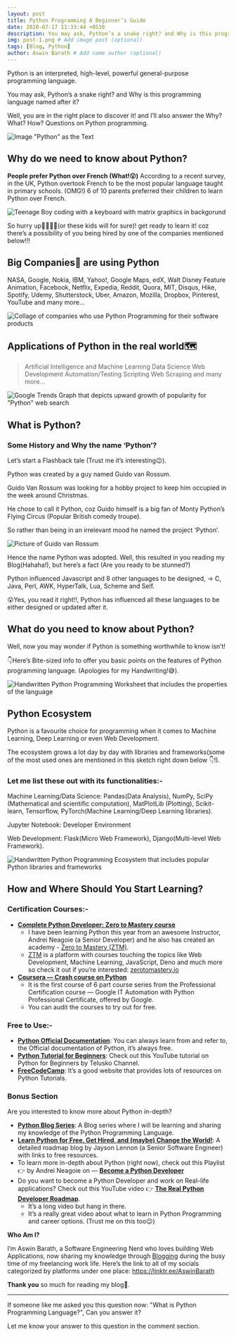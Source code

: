 ```yaml
---
layout: post
title: Python Programming A Beginner’s Guide
date: 2020-07-17 11:33:44 +0530
description: You may ask, Python’s a snake right? and Why is this programming language named after it? I’ll answer it along with the why, what, and how regarding Python programming. # Add post description (optional)
img: post-1.png # Add image post (optional)
tags: [Blog, Python]
author: Aswin Barath # Add name author (optional)
---
```


Python is an interpreted, high-level, powerful general-purpose programming language.

You may ask, Python’s a snake right? and Why is this programming language named after it?

Well, you are in the right place to discover it! and I’ll also answer the Why? What? How? Questions on Python programming.

![Image "Python" as the Text](https://dev-to-uploads.s3.amazonaws.com/i/a5ir2ad2qbfysc5m0qak.png)

## Why do we need to know about Python?

**People prefer Python over French (What!😮)**
According to a recent survey, in the UK, Python overtook French to be the most popular language taught in primary schools. (OMG!)
6 of 10 parents preferred their children to learn Python over French.

![Teenage Boy coding with a keyboard with matrix graphics in backgorund](https://dev-to-uploads.s3.amazonaws.com/i/hzcahgnc3yfqoi8in6os.jpeg)

So hurry up🏃‍♂️🏃‍♀️(or these kids will for sure)! get ready to learn it! coz there’s a possibility of you being hired by one of the companies mentioned below!!!

## Big Companies🏢 are using Python

NASA, Google, Nokia, IBM, Yahoo!,
Google Maps, edX,
Walt Disney Feature Animation, Facebook,
Netflix, Expedia, Reddit, Quora, MIT,
Disqus, Hike, Spotify, Udemy, Shutterstock,
Uber, Amazon, Mozilla, Dropbox,
Pinterest, YouTube and many more…

![Collage of companies who use Python Programming for their software products](https://dev-to-uploads.s3.amazonaws.com/i/1ztr67mcytbzm8pg6ttm.png)

## Applications of Python in the real world🗺

> Artificial Intelligence and Machine Learning
> Data Science
> Web Development
> Automation/Testing
> Scripting
> Web Scraping
> and many more…

![Google Trends Graph that depicts upward growth of popularity for "Python" web search](https://dev-to-uploads.s3.amazonaws.com/i/r0qyrtw83u6wsqj6ciy9.png)

## What is Python?

### Some History and Why the name ‘Python’?

Let’s start a Flashback tale (Trust me it’s interesting😉).

Python was created by a guy named Guido van Rossum.

Guido Van Rossum was looking for a hobby project to keep him occupied in the week around Christmas.

He chose to call it Python, coz Guido himself is a big fan of Monty Python’s Flying Circus (Popular British comedy troupe).

So rather than being in an irrelevant mood he named the project ‘Python’.

![Picture of Guido van Rossum](https://dev-to-uploads.s3.amazonaws.com/i/lt9338lakusoj254a6an.jpeg)

Hence the name Python was adopted. Well, this resulted in you reading my Blog(Hahaha!), but here’s a fact (Are you ready to be stunned?)

Python influenced Javascript and 8 other languages to be designed,
-> C, Java, Perl, AWK, HyperTalk, Lua, Scheme and Self.

😮Yes, you read it right!!, Python has influenced all these languages to be either designed or updated after it.

## What do you need to know about Python?

Well, now you may wonder if Python is something worthwhile to know isn’t!

👇Here’s Bite-sized info to offer you basic points on the features of Python programming language. (Apologies for my Handwriting!😅).

![Handwritten Python Programming Worksheet that includes the properties of the language](https://dev-to-uploads.s3.amazonaws.com/i/5luehsaej1xvapvm3cv4.jpeg)

## Python Ecosystem

Python is a favourite choice for programming when it comes to Machine Learning, Deep Learning or even Web Development.

The ecosystem grows a lot day by day with libraries and frameworks(some of the most used ones are mentioned in this sketch right down below 👇!).

### Let me list these out with its functionalities:-

Machine Learning/Data Science: Pandas(Data Analysis), NumPy, SciPy (Mathematical and scientific computation), MatPlotLib (Plotting), Scikit-learn, Tensorflow, PyTorch(Machine Learning/Deep Learning libraries).

Jupyter Notebook: Developer Environment

Web Development: Flask(Micro Web Framework), Django(Multi-level Web Framework).

![Handwritten Python Programming Ecosystem that includes popular Python libraries and frameworks](https://dev-to-uploads.s3.amazonaws.com/i/upugyjaleerc0eogxbeh.jpeg)

## How and Where Should You Start Learning?

### Certification Courses:-

- **[Complete Python Developer: Zero to Mastery course](https://academy.zerotomastery.io/a/aff_9khypm7v/external?affcode=441520_dcwk-s8s)**
  - I have been learning Python this year from an awesome Instructor, Andrei Neagoie (a Senior Developer) and he also has created an academy - [Zero to Mastery (ZTM)](https://academy.zerotomastery.io/a/aff_11ppt4cw/external?affcode=441520_dcwk-s8s).
  - [ZTM](https://academy.zerotomastery.io/a/aff_11ppt4cw/external?affcode=441520_dcwk-s8s) is a platform with courses touching the topics like Web Development, Machine Learning, JavaScript, Deno and much more so check it out if you’re interested: [zerotomastery.io](https://academy.zerotomastery.io/a/aff_11ppt4cw/external?affcode=441520_dcwk-s8s)
- **[Coursera — Crash course on Python](https://www.coursera.org/learn/python-crash-course?specialization=google-it-automation)**
  - It is the first course of 6 part course series from the Professional Certification course — Google IT Automation with Python Professional Certificate, offered by Google.
  - You can audit the courses to try out for free.

### Free to Use:-

- **[Python Official Documentation](https://www.python.org/doc/)**: You can always learn from and refer to, the Official documentation of Python, it’s always free.
- **[Python Tutorial for Beginners](https://www.youtube.com/playlist?list=PLsyeobzWxl7poL9JTVyndKe62ieoN-MZ3)**: Check out this YouTube tutorial on Python for Beginners by Telusko Channel.
- **[FreeCodeCamp](https://www.freecodecamp.org/news/best-python-tutorial/)**: It’s a good website that provides lots of resources on Python Tutorials.

### Bonus Section

Are you interested to know more about Python in-depth?

- [**Python Blog Series**](https://dev.to/aswin2001barath/series/10416): A Blog series where I will be learning and sharing my knowledge of the Python Programming Language.
- [**Learn Python for Free, Get Hired, and (maybe) Change the World!**](https://academy.zerotomastery.io/a/aff_tz1t0tpx/external?affcode=441520_dcwk-s8s): A detailed roadmap blog by Jayson Lennon (a Senior Software Engineer) with links to free resources.
- To learn more in-depth about Python (right now), check out this Playlist 👉 by Andrei Neagoie on — [**Become a Python Developer**](https://youtu.be/54ILmXAHC0M?list=PL2HX_yT71umCoQEFRTTFxGMlzxPjytcKi)
- Do you want to become a Python Developer and work on Real-life applications? Check out this YouTube video 👉 [**The Real Python Developer Roadmap**](https://youtu.be/d5BzuLlII_Y).
  - It’s a long video but hang in there.
  - It’s a really great video about what to learn in Python Programming and career options. (Trust me on this too😉)

**Who Am I?**

I’m Aswin Barath, a Software Engineering Nerd who loves building Web Applications, now sharing my knowledge through [Blogging](https://medium.com/techsoftware) during the busy time of my freelancing work life. Here’s the link to all of my socials categorized by platforms under one place: https://linktr.ee/AswinBarath

**Thank you** so much for reading my blog🙂.

---

If someone like me asked you this question now: "What is Python Programming Language?", Can you answer it?

Let me know your answer to this question in the comment section.

